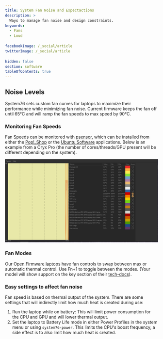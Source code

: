 ```yaml
---
title: System Fan Noise and Expectactions
description: >
  Ways to manage fan noise and design constraints.
keywords:
  - Fans
  - Loud

facebookImage: /_social/article
twitterImage: /_social/article

hidden: false
section: software
tableOfContents: true
---
```


## Noise Levels

System76 sets custom fan curves for laptops to maximize their performance while minimizing fan noise. Current firmware keeps the fan off until 65°C and will ramp the fan speeds to max speed by 90°C.

### Monitoring Fan Speeds

Fan Speeds can be monitored with <u>psensor</u>, which can be installed from either the <u>Pop!_Shop</u> or the <u>Ubuntu Software</u> applications. Below is an example from a Oryx Pro (the number of cores/threads/GPU present will be different depending on the system).

![psensor on an oryp7](/images/fan-noise/psensor-oryp7.png)

### Fan Modes

Our [Open Firmware laptops](/articles/open-firmware-systems) have fan controls to swap between max or automatic thermal control. Use Fn+1 to toggle between the modes. (Your model will show support on the key section of their [tech-docs](https://tech-docs.system76.com)).

### Easy settings to affect fan noise

Fan speed is based on thermal output of the system. There are some settings that will indirectly limit how much heat is created during use:

1. Run the laptop while on battery: This will limit power consumption for the CPU and GPU and will lower thermal output.
2. Set the laptop to Battery Life mode in either Power Profiles in the system menu or using `system76-power`. This limits the CPU's boost frequency, a side effect is to also limit how much heat is created.
